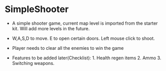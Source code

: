 # SimpleShooter
 
- A simple shooter game, current map level is imported from the starter kit. Will add more levels in the future.
- W,A,S,D to move. E to open certain doors. Left mouse click to shoot.
- Player needs to clear all the enemies to win the game

- Features to be added later(Checklist):
       1. Health regen items
       2. Ammo
       3. Switching weapons.
